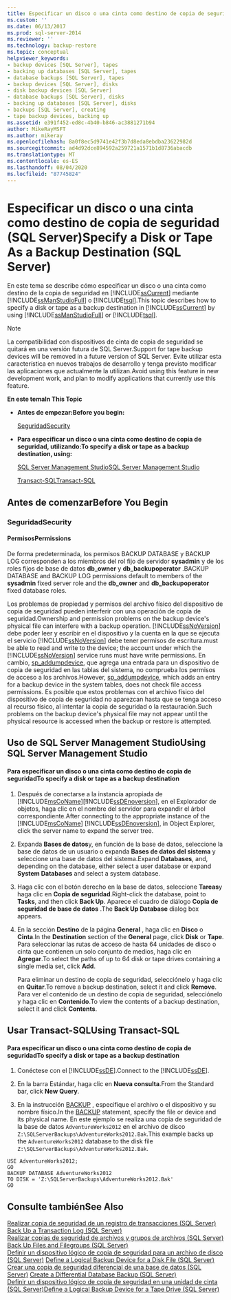 ```yaml
---
title: Especificar un disco o una cinta como destino de copia de seguridad (SQL Server) | Microsoft Docs
ms.custom: ''
ms.date: 06/13/2017
ms.prod: sql-server-2014
ms.reviewer: ''
ms.technology: backup-restore
ms.topic: conceptual
helpviewer_keywords:
- backup devices [SQL Server], tapes
- backing up databases [SQL Server], tapes
- database backups [SQL Server], tapes
- backup devices [SQL Server], disks
- disk backup devices [SQL Server]
- database backups [SQL Server], disks
- backing up databases [SQL Server], disks
- backups [SQL Server], creating
- tape backup devices, backing up
ms.assetid: e391f452-ed8c-4b40-b846-ac3881271b94
author: MikeRayMSFT
ms.author: mikeray
ms.openlocfilehash: 8a0f8ec5d9741e42f3b7d8eda8ebdba23622982d
ms.sourcegitcommit: ad4d92dce894592a259721a1571b1d8736abacdb
ms.translationtype: MT
ms.contentlocale: es-ES
ms.lasthandoff: 08/04/2020
ms.locfileid: "87745824"
---
```

# <a name="specify-a-disk-or-tape-as-a-backup-destination-sql-server"></a><span data-ttu-id="e1e35-102">Especificar un disco o una cinta como destino de copia de seguridad (SQL Server)</span><span class="sxs-lookup"><span data-stu-id="e1e35-102">Specify a Disk or Tape As a Backup Destination (SQL Server)</span></span>
  <span data-ttu-id="e1e35-103">En este tema se describe cómo especificar un disco o una cinta como destino de la copia de seguridad en [!INCLUDE[ssCurrent](../../includes/sscurrent-md.md)] mediante [!INCLUDE[ssManStudioFull](../../includes/ssmanstudiofull-md.md)] o [!INCLUDE[tsql](../../includes/tsql-md.md)].</span><span class="sxs-lookup"><span data-stu-id="e1e35-103">This topic describes how to specify a disk or tape as a backup destination in [!INCLUDE[ssCurrent](../../includes/sscurrent-md.md)] by using [!INCLUDE[ssManStudioFull](../../includes/ssmanstudiofull-md.md)] or [!INCLUDE[tsql](../../includes/tsql-md.md)].</span></span>  
  
> [!NOTE]  
>  <span data-ttu-id="e1e35-104">La compatibilidad con dispositivos de cinta de copia de seguridad se quitará en una versión futura de SQL Server.</span><span class="sxs-lookup"><span data-stu-id="e1e35-104">Support for tape backup devices will be removed in a future version of SQL Server.</span></span> <span data-ttu-id="e1e35-105">Evite utilizar esta característica en nuevos trabajos de desarrollo y tenga previsto modificar las aplicaciones que actualmente la utilizan.</span><span class="sxs-lookup"><span data-stu-id="e1e35-105">Avoid using this feature in new development work, and plan to modify applications that currently use this feature.</span></span>  
  
 <span data-ttu-id="e1e35-106">**En este tema**</span><span class="sxs-lookup"><span data-stu-id="e1e35-106">**In This Topic**</span></span>  
  
-   <span data-ttu-id="e1e35-107">**Antes de empezar:**</span><span class="sxs-lookup"><span data-stu-id="e1e35-107">**Before you begin:**</span></span>  
  
     [<span data-ttu-id="e1e35-108">Seguridad</span><span class="sxs-lookup"><span data-stu-id="e1e35-108">Security</span></span>](#Security)  
  
-   <span data-ttu-id="e1e35-109">**Para especificar un disco o una cinta como destino de copia de seguridad, utilizando:**</span><span class="sxs-lookup"><span data-stu-id="e1e35-109">**To specify a disk or tape as a backup destination, using:**</span></span>  
  
     [<span data-ttu-id="e1e35-110">SQL Server Management Studio</span><span class="sxs-lookup"><span data-stu-id="e1e35-110">SQL Server Management Studio</span></span>](#SSMSProcedure)  
  
     [<span data-ttu-id="e1e35-111">Transact-SQL</span><span class="sxs-lookup"><span data-stu-id="e1e35-111">Transact-SQL</span></span>](#TsqlProcedure)  
  
##  <a name="before-you-begin"></a><a name="BeforeYouBegin"></a> <span data-ttu-id="e1e35-112">Antes de comenzar</span><span class="sxs-lookup"><span data-stu-id="e1e35-112">Before You Begin</span></span>  
  
###  <a name="security"></a><a name="Security"></a> <span data-ttu-id="e1e35-113">Seguridad</span><span class="sxs-lookup"><span data-stu-id="e1e35-113">Security</span></span>  
  
####  <a name="permissions"></a><a name="Permissions"></a> <span data-ttu-id="e1e35-114">Permisos</span><span class="sxs-lookup"><span data-stu-id="e1e35-114">Permissions</span></span>  
 <span data-ttu-id="e1e35-115">De forma predeterminada, los permisos BACKUP DATABASE y BACKUP LOG corresponden a los miembros del rol fijo de servidor **sysadmin** y de los roles fijos de base de datos **db_owner** y **db_backupoperator** .</span><span class="sxs-lookup"><span data-stu-id="e1e35-115">BACKUP DATABASE and BACKUP LOG permissions default to members of the **sysadmin** fixed server role and the **db_owner** and **db_backupoperator** fixed database roles.</span></span>  
  
 <span data-ttu-id="e1e35-116">Los problemas de propiedad y permisos del archivo físico del dispositivo de copia de seguridad pueden interferir con una operación de copia de seguridad.</span><span class="sxs-lookup"><span data-stu-id="e1e35-116">Ownership and permission problems on the backup device's physical file can interfere with a backup operation.</span></span> [!INCLUDE[ssNoVersion](../../includes/ssnoversion-md.md)] <span data-ttu-id="e1e35-117">debe poder leer y escribir en el dispositivo y la cuenta en la que se ejecuta el servicio [!INCLUDE[ssNoVersion](../../includes/ssnoversion-md.md)] debe tener permisos de escritura.</span><span class="sxs-lookup"><span data-stu-id="e1e35-117">must be able to read and write to the device; the account under which the [!INCLUDE[ssNoVersion](../../includes/ssnoversion-md.md)] service runs must have write permissions.</span></span> <span data-ttu-id="e1e35-118">En cambio, [sp_addumpdevice](/sql/relational-databases/system-stored-procedures/sp-addumpdevice-transact-sql), que agrega una entrada para un dispositivo de copia de seguridad en las tablas del sistema, no comprueba los permisos de acceso a los archivos.</span><span class="sxs-lookup"><span data-stu-id="e1e35-118">However, [sp_addumpdevice](/sql/relational-databases/system-stored-procedures/sp-addumpdevice-transact-sql), which adds an entry for a backup device in the system tables, does not check file access permissions.</span></span> <span data-ttu-id="e1e35-119">Es posible que estos problemas con el archivo físico del dispositivo de copia de seguridad no aparezcan hasta que se tenga acceso al recurso físico, al intentar la copia de seguridad o la restauración.</span><span class="sxs-lookup"><span data-stu-id="e1e35-119">Such problems on the backup device's physical file may not appear until the physical resource is accessed when the backup or restore is attempted.</span></span>  
  
##  <a name="using-sql-server-management-studio"></a><a name="SSMSProcedure"></a> <span data-ttu-id="e1e35-120">Uso de SQL Server Management Studio</span><span class="sxs-lookup"><span data-stu-id="e1e35-120">Using SQL Server Management Studio</span></span>  
  
#### <a name="to-specify-a-disk-or-tape-as-a-backup-destination"></a><span data-ttu-id="e1e35-121">Para especificar un disco o una cinta como destino de copia de seguridad</span><span class="sxs-lookup"><span data-stu-id="e1e35-121">To specify a disk or tape as a backup destination</span></span>  
  
1.  <span data-ttu-id="e1e35-122">Después de conectarse a la instancia apropiada de [!INCLUDE[msCoName](../../includes/msconame-md.md)][!INCLUDE[ssDEnoversion](../../includes/ssdenoversion-md.md)], en el Explorador de objetos, haga clic en el nombre del servidor para expandir el árbol correspondiente.</span><span class="sxs-lookup"><span data-stu-id="e1e35-122">After connecting to the appropriate instance of the [!INCLUDE[msCoName](../../includes/msconame-md.md)] [!INCLUDE[ssDEnoversion](../../includes/ssdenoversion-md.md)], in Object Explorer, click the server name to expand the server tree.</span></span>  
  
2.  <span data-ttu-id="e1e35-123">Expanda **Bases de datos**y, en función de la base de datos, seleccione la base de datos de un usuario o expanda **Bases de datos del sistema** y seleccione una base de datos del sistema.</span><span class="sxs-lookup"><span data-stu-id="e1e35-123">Expand **Databases**, and, depending on the database, either select a user database or expand **System Databases** and select a system database.</span></span>  
  
3.  <span data-ttu-id="e1e35-124">Haga clic con el botón derecho en la base de datos, seleccione **Tareas**y haga clic en **Copia de seguridad**.</span><span class="sxs-lookup"><span data-stu-id="e1e35-124">Right-click the database, point to **Tasks**, and then click **Back Up**.</span></span> <span data-ttu-id="e1e35-125">Aparece el cuadro de diálogo **Copia de seguridad de base de datos** .</span><span class="sxs-lookup"><span data-stu-id="e1e35-125">The **Back Up Database** dialog box appears.</span></span>  
  
4.  <span data-ttu-id="e1e35-126">En la sección **Destino** de la página **General** , haga clic en **Disco** o **Cinta**.</span><span class="sxs-lookup"><span data-stu-id="e1e35-126">In the **Destination** section of the **General** page, click **Disk** or **Tape**.</span></span> <span data-ttu-id="e1e35-127">Para seleccionar las rutas de acceso de hasta 64 unidades de disco o cinta que contienen un solo conjunto de medios, haga clic en **Agregar**.</span><span class="sxs-lookup"><span data-stu-id="e1e35-127">To select the paths of up to 64 disk or tape drives containing a single media set, click **Add**.</span></span>  
  
     <span data-ttu-id="e1e35-128">Para eliminar un destino de copia de seguridad, selecciónelo y haga clic en **Quitar**.</span><span class="sxs-lookup"><span data-stu-id="e1e35-128">To remove a backup destination, select it and click **Remove**.</span></span> <span data-ttu-id="e1e35-129">Para ver el contenido de un destino de copia de seguridad, selecciónelo y haga clic en **Contenido**.</span><span class="sxs-lookup"><span data-stu-id="e1e35-129">To view the contents of a backup destination, select it and click **Contents**.</span></span>  
  
##  <a name="using-transact-sql"></a><a name="TsqlProcedure"></a> <span data-ttu-id="e1e35-130">Usar Transact-SQL</span><span class="sxs-lookup"><span data-stu-id="e1e35-130">Using Transact-SQL</span></span>  
  
#### <a name="to-specify-a-disk-or-tape-as-a-backup-destination"></a><span data-ttu-id="e1e35-131">Para especificar un disco o una cinta como destino de copia de seguridad</span><span class="sxs-lookup"><span data-stu-id="e1e35-131">To specify a disk or tape as a backup destination</span></span>  
  
1.  <span data-ttu-id="e1e35-132">Conéctese con el [!INCLUDE[ssDE](../../includes/ssde-md.md)].</span><span class="sxs-lookup"><span data-stu-id="e1e35-132">Connect to the [!INCLUDE[ssDE](../../includes/ssde-md.md)].</span></span>  
  
2.  <span data-ttu-id="e1e35-133">En la barra Estándar, haga clic en **Nueva consulta**.</span><span class="sxs-lookup"><span data-stu-id="e1e35-133">From the Standard bar, click **New Query**.</span></span>  
  
3.  <span data-ttu-id="e1e35-134">En la instrucción [BACKUP](/sql/t-sql/statements/backup-transact-sql) , especifique el archivo o el dispositivo y su nombre físico.</span><span class="sxs-lookup"><span data-stu-id="e1e35-134">In the [BACKUP](/sql/t-sql/statements/backup-transact-sql) statement, specify the file or device and its physical name.</span></span> <span data-ttu-id="e1e35-135">En este ejemplo se realiza una copia de seguridad de la base de datos `AdventureWorks2012` en el archivo de disco `Z:\SQLServerBackups\AdventureWorks2012.Bak`.</span><span class="sxs-lookup"><span data-stu-id="e1e35-135">This example backs up the `AdventureWorks2012` database to the disk file `Z:\SQLServerBackups\AdventureWorks2012.Bak`.</span></span>  
  
```  
USE AdventureWorks2012;  
GO  
BACKUP DATABASE AdventureWorks2012  
TO DISK = 'Z:\SQLServerBackups\AdventureWorks2012.Bak'  
GO  
```  
  
## <a name="see-also"></a><span data-ttu-id="e1e35-136">Consulte también</span><span class="sxs-lookup"><span data-stu-id="e1e35-136">See Also</span></span>  
 <span data-ttu-id="e1e35-137">[Realizar copia de seguridad de un registro de transacciones &#40;SQL Server&#41;](back-up-a-transaction-log-sql-server.md) </span><span class="sxs-lookup"><span data-stu-id="e1e35-137">[Back Up a Transaction Log &#40;SQL Server&#41;](back-up-a-transaction-log-sql-server.md) </span></span>  
 <span data-ttu-id="e1e35-138">[Realizar copias de seguridad de archivos y grupos de archivos &#40;SQL Server&#41;](back-up-files-and-filegroups-sql-server.md) </span><span class="sxs-lookup"><span data-stu-id="e1e35-138">[Back Up Files and Filegroups &#40;SQL Server&#41;](back-up-files-and-filegroups-sql-server.md) </span></span>  
 <span data-ttu-id="e1e35-139">[Definir un dispositivo lógico de copia de seguridad para un archivo de disco &#40;SQL Server&#41;](define-a-logical-backup-device-for-a-disk-file-sql-server.md) </span><span class="sxs-lookup"><span data-stu-id="e1e35-139">[Define a Logical Backup Device for a Disk File &#40;SQL Server&#41;](define-a-logical-backup-device-for-a-disk-file-sql-server.md) </span></span>  
 <span data-ttu-id="e1e35-140">[Crear una copia de seguridad diferencial de una base de datos &#40;SQL Server&#41;](create-a-differential-database-backup-sql-server.md) </span><span class="sxs-lookup"><span data-stu-id="e1e35-140">[Create a Differential Database Backup &#40;SQL Server&#41;](create-a-differential-database-backup-sql-server.md) </span></span>  
 [<span data-ttu-id="e1e35-141">Definir un dispositivo lógico de copia de seguridad en una unidad de cinta &#40;SQL Server&#41;</span><span class="sxs-lookup"><span data-stu-id="e1e35-141">Define a Logical Backup Device for a Tape Drive &#40;SQL Server&#41;</span></span>](define-a-logical-backup-device-for-a-tape-drive-sql-server.md)  
  
  
